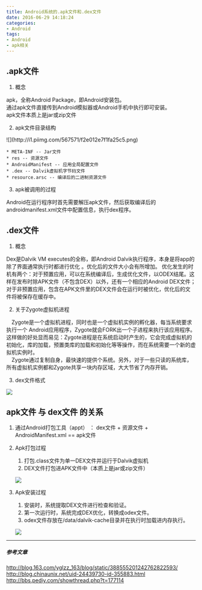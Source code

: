 ```yaml
---
title: Android系统的.apk文件和.dex文件
date: 2016-06-29 14:18:24
categories:
- Android
tags:
- Android
- apk相关
---
```

## .apk文件

1. 概念
<p>apk，全称Android Package，即Android安装包。<br/>
通过apk文件直接传到Android模拟器或Android手机中执行即可安装。
<br/>
apk文件本质上是jar或zip文件
</p>

2. apk文件目录结构
<p>
![](http://i1.piimg.com/567571/f2e012e7f1fa25c5.png)
</p>

    * META-INF -- Jar文件
    * res -- 资源文件
    * AndroidManifest -- 应用全局配置文件
    * .dex -- Dalvik虚拟机字节码文件
    * resource.arsc -- 编译后的二进制资源文件

3. apk被调用的过程
<p>
Android在运行程序时首先需要解压apk文件，然后获取编译后的androidmanifest.xml文件中配置信息，执行dex程序。</p>


## .dex文件
1. 概念
<p>
Dex是Dalvik VM executes的全称，即Android Dalvik执行程序，本身是将app的除了界面通常执行时都进行优化 。优化后的文件大小会有所增加。 优化发生的时机有两个：对于预置应用，可以在系统编译后，生成优化文件，以ODEX结尾。这样在发布时除APK文件（不包含DEX）以外，还有一个相应的Android DEX文件；对于非预置应用，包含在APK文件里的DEX文件会在运行时被优化，优化后的文件将被保存在缓存中。</p>

2. 关于Zygote虚拟机进程
<p>
&emsp;Zygote是一个虚拟机进程，同时也是一个虚拟机实例的孵化器，每当系统要求执行一个 Android应用程序，Zygote就会FORK出一个子进程来执行该应用程序。这样做的好处显而易见：Zygote进程是在系统启动时产生的，它会完成虚拟机的初始化，库的加载，预置类库的加载和初始化等等操作，而在系统需要一个新的虚拟机实例时。<br/>
&emsp;Zygote通过复制自身，最快速的提供个系统。另外，对于一些只读的系统库，所有虚拟机实例都和Zygote共享一块内存区域，大大节省了内存开销。
</p>

3. dex文件格式

![](http://i2.piimg.com/567571/f7db349234a76ce0.png)

## apk文件 与 dex文件 的关系
1. 通过Android打包工具（appt） ： dex文件 +  资源文件 +  AndroidManifest.xml ==  apk文件

2. Apk打包过程
    1. 打包.class文件为单一DEX文件并运行于Dalvik虚拟机
    2. DEX文件打包进APK文件中（本质上是jar或zip文件）

    ![](http://i2.piimg.com/567571/a13ff962c727a7cb.png)

3. Apk安装过程
    1. 安装时，系统提取DEX文件进行检查和验证。
    2. 第一次运行时，系统完成DEX优化，转换成odex文件。
    3. odex文件存放在/data/dalvik-cache目录并在执行时加载进内存执行。

    ![](http://i2.piimg.com/567571/f34896093441f353.png)

---

##### 参考文章
http://blog.163.com/yglzz_163/blog/static/388555201242762822593/
<br/>
http://blog.chinaunix.net/uid-24439730-id-355883.html
<br/>
http://bbs.pediy.com/showthread.php?t=177114
